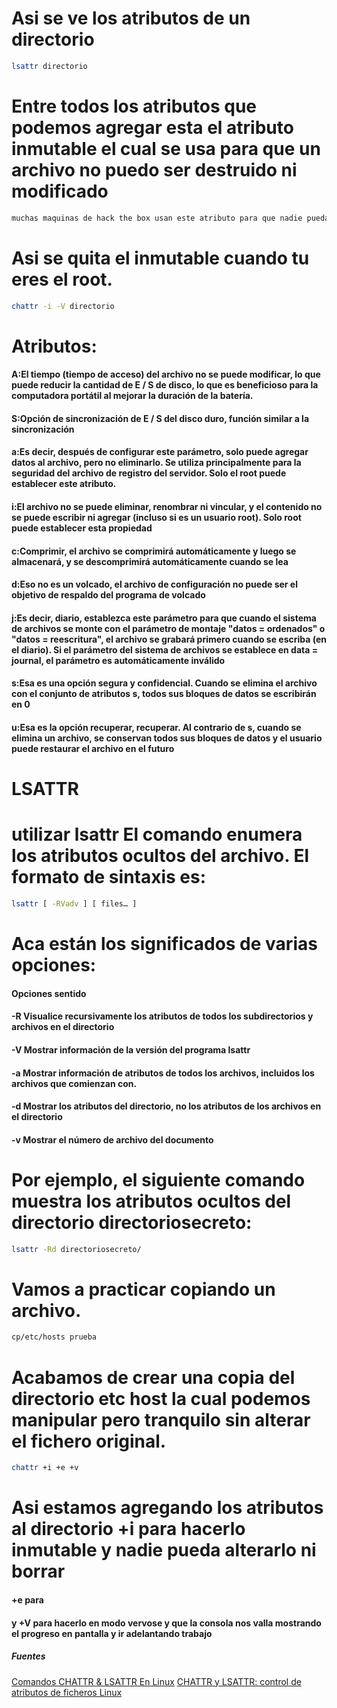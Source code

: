 # Asi se ve los atributos de un directorio
```bash
lsattr directorio
```

# Entre todos los atributos que podemos agregar esta el atributo inmutable el cual se usa para que un archivo no puedo ser destruido ni modificado
```bash 
muchas maquinas de hack the box usan este atributo para que nadie pueda tocar nada de sus maquinas, igualmente hasta el dia de hoy se saben varios metodos para saltearse esto.
```

# Asi se quita el inmutable cuando tu eres el root.
```bash
chattr -i -V directorio 
```

# Atributos:
#### A:El tiempo (tiempo de acceso) del archivo no se puede modificar, lo que puede reducir la cantidad de E / S de disco, lo que es beneficioso para la computadora portátil al mejorar la duración de la batería.
#### S:Opción de sincronización de E / S del disco duro, función similar a la sincronización
#### a:Es decir, después de configurar este parámetro, solo puede agregar datos al archivo, pero no eliminarlo. Se utiliza principalmente para la seguridad del archivo de registro del servidor. Solo el root puede establecer este atributo.
#### i:El archivo no se puede eliminar, renombrar ni vincular, y el contenido no se puede escribir ni agregar (incluso si es un usuario root). Solo root puede establecer esta propiedad
#### c:Comprimir, el archivo se comprimirá automáticamente y luego se almacenará, y se descomprimirá automáticamente cuando se lea
#### d:Eso no es un volcado, el archivo de configuración no puede ser el objetivo de respaldo del programa de volcado
#### j:Es decir, diario, establezca este parámetro para que cuando el sistema de archivos se monte con el parámetro de montaje "datos = ordenados" o "datos = reescritura", el archivo se grabará primero cuando se escriba (en el diario). Si el parámetro del sistema de archivos se establece en data = journal, el parámetro es automáticamente inválido
#### s:Esa es una opción segura y confidencial. Cuando se elimina el archivo con el conjunto de atributos s, todos sus bloques de datos se escribirán en 0
#### u:Esa es la opción recuperar, recuperar. Al contrario de s, cuando se elimina un archivo, se conservan todos sus bloques de datos y el usuario puede restaurar el archivo en el futuro

# LSATTR

# utilizar lsattr El comando enumera los atributos ocultos del archivo. El formato de sintaxis es:
```bash
lsattr [ -RVadv ] [ files… ]
```

# Aca están los significados de varias opciones:

#### Opciones	sentido
#### -R	Visualice recursivamente los atributos de todos los subdirectorios y archivos en el directorio
#### -V	Mostrar información de la versión del programa lsattr
#### -a	Mostrar información de atributos de todos los archivos, incluidos los archivos que comienzan con.
#### -d	Mostrar los atributos del directorio, no los atributos de los archivos en el directorio
#### -v	Mostrar el número de archivo del documento

# Por ejemplo, el siguiente comando muestra los atributos ocultos del directorio directoriosecreto:
```bash
lsattr -Rd directoriosecreto/
```

# Vamos a practicar copiando un archivo.

```bash
cp/etc/hosts prueba
```

# Acabamos de crear una copia del directorio etc host la cual podemos manipular pero tranquilo sin alterar el fichero original.

```bash
chattr +i +e +v
```

# Asi estamos agregando los atributos al directorio +i para hacerlo inmutable y nadie pueda alterarlo ni borrar
#### +e para
#### y +V para hacerlo en modo vervose y que la consola nos valla mostrando el progreso en pantalla y ir adelantando trabajo


##### Fuentes
[Comandos CHATTR & LSATTR En Linux](https://programmerclick.com/article/5604675172/)
[CHATTR y LSATTR: control de atributos de ficheros Linux](https://rm-rf.es/chattr-y-lsattr-visualizar-y-modificar-atributos-en-sistemas-de-ficheros-linux/#:~:text=El%20primer%20comando%2C%20lsattr%20permite,chmod%2C%20chown%2Csetfacl…)

